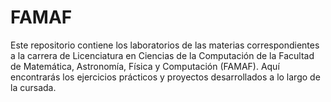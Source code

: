 # FAMAF
Este repositorio contiene los laboratorios de las materias correspondientes a la carrera de Licenciatura en Ciencias de la Computación de la Facultad de Matemática, Astronomía, Física y Computación (FAMAF). Aquí encontrarás los ejercicios prácticos y proyectos desarrollados a lo largo de la cursada.